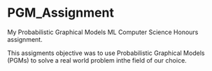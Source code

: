 # PGM_Assignment
My Probabilistic Graphical Models ML Computer Science Honours assignment. 

This assigments objective was to use Probabilistic Graphical Models (PGMs) to solve a real world problem inthe field of our choice.

